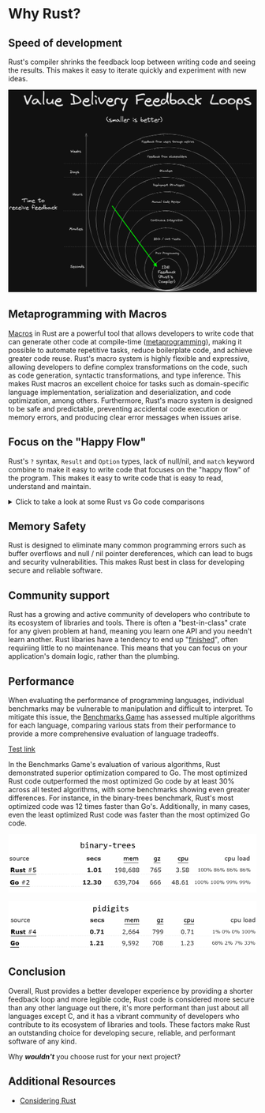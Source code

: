 # Why Rust?

<!-- markdownlint-disable MD033 -->

## Speed of development

Rust's compiler shrinks the feedback loop between writing code and seeing the results. This makes it easy to iterate quickly and experiment with new ideas.

![value-delivery-feedback-loops](./.assets/value-delivery-feedback-loops.png)

## Metaprogramming with Macros

[Macros](https://doc.rust-lang.org/book/ch19-06-macros.html) in Rust are a powerful tool that allows developers to write code that can generate other code at compile-time ([metaprogramming](https://en.wikipedia.org/wiki/Metaprogramming)), making it possible to automate repetitive tasks, reduce boilerplate code, and achieve greater code reuse. Rust's macro system is highly flexible and expressive, allowing developers to define complex transformations on the code, such as code generation, syntactic transformations, and type inference. This makes Rust macros an excellent choice for tasks such as domain-specific language implementation, serialization and deserialization, and code optimization, among others. Furthermore, Rust's macro system is designed to be safe and predictable, preventing accidental code execution or memory errors, and producing clear error messages when issues arise.

## Focus on the "Happy Flow"

Rust's `?` syntax, `Result` and `Option` types, lack of null/nil, and `match` keyword combine to make it easy to write code that focuses on the "happy flow" of the program. This makes it easy to write code that is easy to read, understand and maintain.

<details>
  <summary>Click to take a look at some Rust vs Go code comparisons</summary>

### Go

```go
func DoSomething() (*MyResultType, error) {
    result, err := SomeOperation()
    if err != nil {
        return nil, err
    }
    return result, nil
}
```

In this example, the function DoSomething calls SomeOperation and checks the error value. If an error occurs, it is returned, otherwise the function returns the result.

Now let's take a look at the equivalent Rust code:

### Rust

```rust
fn do_something() -> Result<MyResultType, Error> {
    let result = some_operation()?;
    Ok(result)
}
```

In Rust, the ? operator is used to propagate errors up the call stack. If an error occurs in some_operation, it is returned as a Result type, and the ? operator automatically returns the error from the some_operation function up the stack.

Here's how the outer function might look like in Go:

### Go (outer function)

```go
func doSomethingElse() (*MyResultType, error) {
    val, err := SomeOperation()
    if err != nil {
        if errors.Is(err, ErrorKindNotFound) {
            fmt.Println("Xyz resource was not found")
            return nil, ErrorKindNotFound
        }
        fmt.Println("A different error message")
        return nil, err
    }
    return val, nil
}
```

The indentation here for such a simple case makes the code increasingly difficult to read. The `if` statements are nested, and the `return` statements are scattered throughout the function. A reference to nil occurs 4(!) times, and all this combines to make it much harder follow the intended, "happy" flow of the code.

Here's how Rust's match statements can be used to handle different error conditions, reduce indentation, and keep the focus on the happy flow:

### Rust (outer function)

```rust
fn do_something_else() -> Result<MyResultType, Error> {
    let result = match some_other_operation() {
        Ok(val) => val,
        Err(ErrorKind::NotFound) => {
            println!("Xyz resource was not found")
            return err;
        },
        Err(err) => {
            println!("A different error message")
            return err;
        },
    };
    Ok(result)
}
```

In this example, the `match` statement is used to handle different error conditions. If the `some_other_operation` call returns an Ok value, the result is assigned to result. If the call returns a NotFound error, the function returns an error with the same type. If the call returns any other error, the function returns that error.

Rust's error handling, ? syntax, and match statements work together to keep the focus on the happy flow by providing concise and expressive ways to handle errors and propagate them up the call stack. This makes it easier for developers to write correct and maintainable code, and it makes it easier for other developers to read and understand the code. The value in this is hard to overstate.

</details>

## Memory Safety

Rust is designed to eliminate many common programming errors such as buffer overflows and null / nil pointer dereferences, which can lead to bugs and security vulnerabilities. This makes Rust best in class for developing secure and reliable software.

## Community support

Rust has a growing and active community of developers who contribute to its ecosystem of libraries and tools. There is often a "best-in-class" crate for any given problem at hand, meaning you learn one API and you needn't learn another. Rust libaries have a tendency to end up "[finished](https://www.youtube.com/watch?v=Q3AhzHq8ogs)", often requiriing little to no maintenance. This means that you can focus on your application's domain logic, rather than the plumbing.

## Performance

When evaluating the performance of programming languages, individual benchmarks may be vulnerable to manipulation and difficult to interpret. To mitigate this issue, the [Benchmarks Game](https://benchmarksgame-team.pages.debian.net/benchmarksgame/fastest/rust-go.html) has assessed multiple algorithms for each language, comparing various stats from their performance to provide a more comprehensive evaluation of language tradeoffs.

[Test link](https://github.com/liamwh/Veloxide/blob/main/docs/Why-Rust.md#performance)

In the Benchmarks Game's evaluation of various algorithms, Rust demonstrated superior optimization compared to Go. The most optimized Rust code outperformed the most optimized Go code by at least 30% across all tested algorithms, with some benchmarks showing even greater differences. For instance, in the binary-trees benchmark, Rust's most optimized code was 12 times faster than Go's. Additionally, in many cases, even the least optimized Rust code was faster than the most optimized Go code.

![binary-trees](./.assets/benchmark-game-binary-trees.png)

![pidigits](./.assets/benchmark-game-pidigits.png)

## Conclusion

Overall, Rust provides a better developer experience by providing a shorter feedback loop and more legible code, Rust code is considered more secure than any other language out there, it's more performant than just about all languages except C, and it has a vibrant community of developers who contribute to its ecosystem of libraries and tools. These factors make Rust an outstanding choice for developing secure, reliable, and performant software of any kind.

Why **_wouldn't_** you choose rust for your next project?

## Additional Resources

- [Considering Rust](https://www.youtube.com/watch?v=DnT-LUQgc7s)
